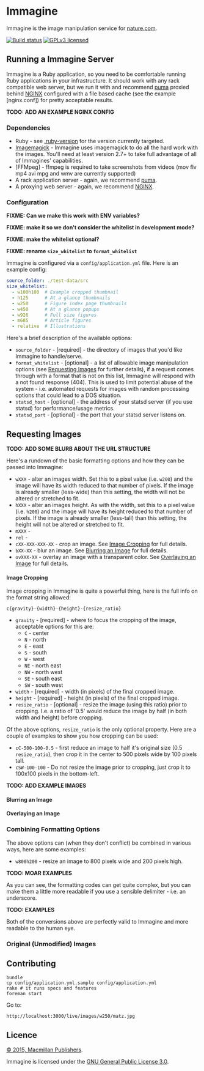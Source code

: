 # Immagine

Immagine is the image manipulation service for [nature.com](http://nature.com).

[![Build status][shield-build]][info-build]
[![GPLv3 licensed][shield-license]][info-license]

## Running a Immagine Server

Immagine is a Ruby application, so you need to be comfortable running Ruby applications in your infrastructure.  It should work with any rack compatible web server, but we run it with and recommend [puma] proxied behind [NGINX] configured with a file based cache (see the example [nginx.conf]) for pretty acceptable results.

**TODO: ADD AN EXAMPLE NGINX CONFIG**

### Dependencies

* Ruby - see [.ruby-version] for the version currently targeted.
* [Imagemagick] - Immagine uses imagemagick to do all the hard work with the images.  You'll need at least version 2.7+ to take full advantage of all of Immagines' capabilities.
* [FFMpeg] - ffmpeg is required to take screenshots from videos (mov flv mp4 avi mpg and wmv are currently supported)
* A rack application server - again, we recommend [puma].
* A proxying web server - again, we recommend [NGINX].

### Configuration

**FIXME: Can we make this work with ENV variables?**

**FIXME: make it so we don't consider the whitelist in development mode?**

**FIXME: make the whitelist optional?**

**FIXME: rename `size_whitelist` to `format_whitelist`**

Immagine is configured via a `config/application.yml` file.  Here is an example config:

```yaml
source_folder: ./test-data/src
size_whitelist:
  - w100h100  # Example cropped thumbnail
  - h125      # At a glance thumbnails
  - w250      # Figure index page thumbnails
  - w450      # At a glance popups
  - w926      # Full size figures
  - m685      # Article figures
  - relative  # Illustrations
```

Here's a brief description of the available options:

* `source_folder` - \[required\] - the directory of images that you'd like Immagine to handle/serve.
* `format_whitelist` - \[optional\] - a list of allowable image manipulation options (see [Requesting Images](#requesting-images) for further details), if a request comes through with a format that is not on this list, Immagine will respond with a not found response (404).  This is used to limit potential abuse of the system - i.e. automated requests for images with random processing options that could lead to a DOS situation.
* `statsd_host` - \[optional\] - the address of your statsd server (if you use statsd) for performance/usage metrics.
* `statsd_port` - \[optional\] - the port that your statsd server listens on.

## <a name="requesting-images"></a>Requesting Images

**TODO: ADD SOME BLURB ABOUT THE URL STRUCTURE**

Here's a rundown of the basic formatting options and how they can be passed into Immagine:

* `wXXX` - alter an images width. Set this to a pixel value (i.e. `w200`) and the image will have its width reduced to that number of pixels. If the image is already smaller (less-wide) than this setting, the width will not be altered or stretched to fit.
* `hXXX` - alter an images height. As with the width, set this to a pixel value (i.e. `h200`) and the image will have its height reduced to that number of pixels. If the image is already smaller (less-tall) than this setting, the height will not be altered or stretched to fit.
* `mXXX` -
* `rel` -
* `cXX-XXX-XXX-XX` - crop an image. See [Image Cropping](#image-cropping) for full details.
* `bXX-XX` - blur an image. See [Blurring an Image](#image-blurring) for full details.
* `ovXXX-XX` - overlay an image with a transparent color. See [Overlaying an Image](#image-overlay) for full details.

#### <a name="image-cropping"></a>Image Cropping

Image cropping in Immagine is quite a powerful thing, here is the full info on the format string allowed:

```
c{gravity}-{width}-{height}-{resize_ratio}
```

* `gravity` - \[required\] - where to focus the cropping of the image, acceptable options for this are:
  * `C` - center
  * `N` - north
  * `E` - east
  * `S` - south
  * `W` - west
  * `NE` - north east
  * `NW` - north west
  * `SE` - south east
  * `SW` - south west
* `width` - \[required\] - width (in pixels) of the final cropped image.
* `height` - \[required\] - height (in pixels) of the final cropped image.
* `resize_ratio` - \[optional\] - resize the image (using this ratio) prior to cropping.  I.e. a ratio of '0.5' would reduce the image by half (in both width and height) before cropping.

Of the above options, `resize_ratio` is the only optional property.  Here are a couple of examples to show you how cropping can be used:

* `cC-500-100-0.5` - first reduce an image to half it's original size (0.5 `resize_ratio`), then crop it in the center to 500 pixels wide by 100 pixels tall.
* `cSW-100-100` - Do not resize the image prior to cropping, just crop it to 100x100 pixels in the bottom-left.

**TODO: ADD EXAMPLE IMAGES**

#### <a name="image-blurring"></a>Blurring an Image


#### <a name="image-overlay"></a>Overlaying an Image


### <a name="combining-options"></a>Combining Formatting Options

The above options can (when they don't conflict) be combined in various ways, here are some examples:

* `w800h200` - resize an image to 800 pixels wide and 200 pixels high.

**TODO: MOAR EXAMPLES**

As you can see, the formatting codes can get quite complex, but you can make them a little more readable if you use a sensible delimiter - i.e. an underscore.

**TODO: EXAMPLES**

Both of the conversions above are perfectly valid to Immagine and more readable to the human eye.

### Original (Unmodified) Images





## Contributing



    bundle
    cp config/application.yml.sample config/application.yml
    rake # it runs specs and features
    foreman start

Go to:

    http://localhost:3000/live/images/w250/matz.jpg

## Licence

[&copy; 2015, Macmillan Publishers](LICENSE.txt).

Immagine is licensed under the [GNU General Public License 3.0][gpl].

[puma]: http://puma.io
[nginx]: http://nginx.org/
[.ruby-version]: https://github.com/nature/immagine/blob/master/.ruby-version
[imagemagick]: http://www.imagemagick.org/
[gpl]: http://www.gnu.org/licenses/gpl-3.0.html
[info-license]: LICENSE
[info-build]: https://travis-ci.org/nature/immagine
[shield-license]: https://img.shields.io/badge/license-GPLv3-blue.svg
[shield-build]: https://img.shields.io/travis/nature/immagine/master.svg
